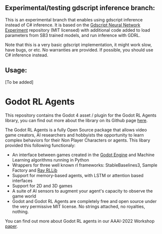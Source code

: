 ## Experimental/testing gdscript inference branch:

This is an experimental branch that enables using gdscript inference instead of C# inference.
It is based on the [Gdscript Neural Network Experiment](https://github.com/Ivan-267/GdscriptNeuralNetExperiment) repository (MIT licensed) with 
additional code added to load parameters from SB3 trained models, and run inference with GDRL.

Note that this is a very basic gdscript implementation, it might work slow, have bugs, or etc. No warranties are provided. If possible, you should use C# inference instead.

## Usage:
[To be added]

# Godot RL Agents

This repository contains the Godot 4 asset / plugin for the Godot RL Agents library, you can find out more about the library on its Github page [here](https://github.com/edbeeching/godot_rl_agents).

The Godot RL Agents is a fully Open Source package that allows video game creators, AI researchers and hobbyists the opportunity to learn complex behaviors for their Non Player Characters or agents. 
This libary provided this following functionaly:
* An interface between games created in the [Godot Engine](https://godotengine.org/) and Machine Learning algorithms running in Python
* Wrappers for three well known rl frameworks: StableBaselines3, Sample Factory and [Ray RLLib](https://docs.ray.io/en/latest/rllib/index.html)
* Support for memory-based agents, with LSTM or attention based interfaces
* Support for 2D and 3D games
* A suite of AI sensors to augment your agent's capacity to observe the game world
* Godot and Godot RL Agents are completely free and open source under the very permissive MIT license. No strings attached, no royalties, nothing. 

You can find out more about Godot RL agents in our AAAI-2022 Workshop [paper](https://arxiv.org/abs/2112.03636).

